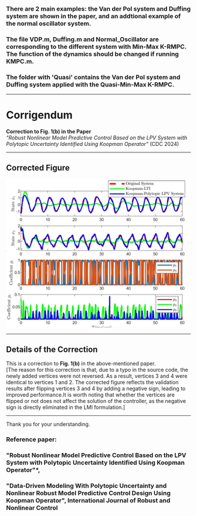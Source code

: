 ### There are 2 main examples: the Van der Pol system and Duffing system are shown in the paper, and an addtional example of the normal oscillator system.
### The file VDP.m, Duffing.m and Normal_Oscillator are corresponding to the different system with Min-Max K-RMPC. The function of the dynamics should be changed if running KMPC.m.
### The folder with 'Quasi' contains the Van der Pol system and Duffing system applied with the Quasi-Min-Max K-RMPC.

---

# Corrigendum  
**Correction to Fig. 1(b) in the Paper**  
*"Robust Nonlinear Model Predictive Control Based on the LPV System with Polytopic Uncertainty Identified Using Koopman Operator"* (CDC 2024)  

---

## Corrected Figure  
![Corrected Fig 1(b)](https://github.com/MichaelMillerCSU/RNMPC-LPV-KO/blob/main/Corrigendum_CDC2024_Paper/Corrigendum_of_Fig_1_b.png)  

---

## Details of the Correction  
This is a correction to **Fig. 1(b)** in the above-mentioned paper.  
[The reason for this correction is that, due to a typo in the source code, the newly added vertices were not reversed. As a result, vertices 3 and 4 were identical to vertices 1 and 2. The corrected figure reflects the validation results after flipping vertices 3 and 4 by adding a negative sign, leading to improved performance.It is worth noting that whether the vertices are flipped or not does not affect the solution of the controller, as the negative sign is directly eliminated in the LMI formulation.]


---

Thank you for your understanding.

### Reference paper:
### "Robust Nonlinear Model Predictive Control Based on the LPV System with Polytopic Uncertainty Identified Using Koopman Operator"*, 
### "Data‐Driven Modeling With Polytopic Uncertainty and Nonlinear Robust Model Predictive Control Design Using Koopman Operator", International Journal of Robust and Nonlinear Control

